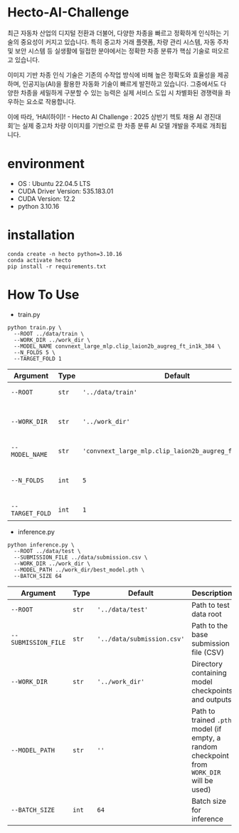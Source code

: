 # Hecto-AI-Challenge
최근 자동차 산업의 디지털 전환과 더불어, 다양한 차종을 빠르고 정확하게 인식하는 기술의 중요성이 커지고 있습니다. 특히 중고차 거래 플랫폼, 차량 관리 시스템, 자동 주차 및 보안 시스템 등 실생활에 밀접한 분야에서는 정확한 차종 분류가 핵심 기술로 떠오르고 있습니다.

이미지 기반 차종 인식 기술은 기존의 수작업 방식에 비해 높은 정확도와 효율성을 제공하며, 인공지능(AI)을 활용한 자동화 기술이 빠르게 발전하고 있습니다. 그중에서도 다양한 차종을 세밀하게 구분할 수 있는 능력은 실제 서비스 도입 시 차별화된 경쟁력을 좌우하는 요소로 작용합니다.

이에 따라, ‘HAI(하이)! - Hecto AI Challenge : 2025 상반기 헥토 채용 AI 경진대회’는 실제 중고차 차량 이미지를 기반으로 한 차종 분류 AI 모델 개발을 주제로 개최됩니다.

# environment
- OS : Ubuntu 22.04.5 LTS
- CUDA Driver Version: 535.183.01
- CUDA Version: 12.2
- python 3.10.16

# installation
```
conda create -n hecto python=3.10.16
conda activate hecto
pip install -r requirements.txt
```

# How To Use
- train.py
```
python train.py \
  --ROOT ../data/train \
  --WORK_DIR ../work_dir \
  --MODEL_NAME convnext_large_mlp.clip_laion2b_augreg_ft_in1k_384 \
  --N_FOLDS 5 \
  --TARGET_FOLD 1
```
| Argument        | Type  | Default                                                | Description                               |
| --------------- | ----- | ------------------------------------------------------ | ----------------------------------------- |
| `--ROOT`        | `str` | `'../data/train'`                                      | Path to train data root                   |
| `--WORK_DIR`    | `str` | `'../work_dir'`                                        | Directory to save outputs and checkpoints |
| `--MODEL_NAME`  | `str` | `'convnext_large_mlp.clip_laion2b_augreg_ft_in1k_384'` | timm Model name                           |
| `--N_FOLDS`     | `int` | `5`                                                    | Number of cross-validation folds          |
| `--TARGET_FOLD` | `int` | `1`                                                    | Target fold to train or                   |


- inference.py
```
python inference.py \
  --ROOT ../data/test \
  --SUBMISSION_FILE ../data/submission.csv \
  --WORK_DIR ../work_dir \
  --MODEL_PATH ../work_dir/best_model.pth \
  --BATCH_SIZE 64
```
| Argument            | Type  | Default                    | Description                                                                          |
| ------------------- | ----- | -------------------------- | ------------------------------------------------------------------------------------ |
| `--ROOT`            | `str` | `'../data/test'`           | Path to test data root                                                               |
| `--SUBMISSION_FILE` | `str` | `'../data/submission.csv'` | Path to the base submission file (CSV)                                               |
| `--WORK_DIR`        | `str` | `'../work_dir'`            | Directory containing model checkpoints and outputs                                   |
| `--MODEL_PATH`      | `str` | `''`                       | Path to trained `.pth` model (if empty, a random checkpoint from `WORK_DIR` will be used) |
| `--BATCH_SIZE`      | `int` | `64`                       | Batch size for inference                                                             |
